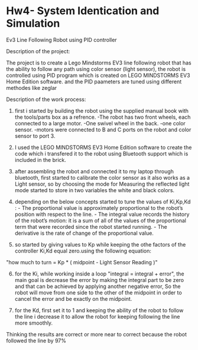 # Hw4- System Identication and Simulation

Ev3 Line Following  Robot using  PID controller

Description of the project: 

  The project is to create a Lego Mindstorms EV3 line following robot that has the ability to follow any path using color sensor 
  (light sensor), the robot is controlled using PID program which is created on LEGO MINDSTORMS EV3 Home Edition software.
  and the PID paameters are tuned using different methodes like zeglar 
  
  
  
Description of the work process:

1) first i started by building the robot using the supplied manual book with the tools/parts box as a refrence.
    -The robot has two front wheels, each connected to a large motor.
    -One swivel wheel in the back.
    -one color sensor.
    -motors were connected to B and C  ports on the robot and color sensor to port 3.
    
 2) I used the LEGO MINDSTORMS EV3 Home Edition software to create the code which i transfered it to the robot using  Bluetooth support which is included in the brick.
 
 3) after assembling the robot and connected it to my laptop through bluetooth, first started to calibrate the color sensor as it also works as a Light sensor, so by choosing the mode for Measuring the reflected light mode started to store in two variables the white and black colors.

 4) depending on the below concepts started to tune the values of Ki,Kp,Kd :
        - The proportional value is approximately proportional to the robot’s position with respect to the line.
        - The integral value records the history of the robot’s motion: it is a sum of all of the values of the proportional term that were recorded since the robot started running.
        - The derivative is the rate of change of the proportional value.
        
 5) so started by giving values to Kp while keeping  the othe factors of the controller Ki,Kd equal zero.using the following equation:
 
"how much to turn = Kp * ( midpoint - Light Sensor Reading )"

6) for the Ki, while working inside a loop "integral = integral + error", the main goal is decrease the error by making the integral part to be zero and that can be achieved by applying another negative error, So the robot will move from one side to the other of the midpoint in order to cancel the error and be exactly on the midpoint.

7) for the Kd, first set it to 1 and keeping the ability of the robot to follow the line i decrease it to allow the robot for keeping following the line more smoothly.


Thinking the results are correct or more near to correct because the robot followed the line by 97%


 
